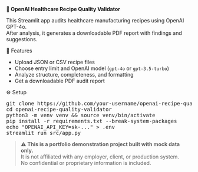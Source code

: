 **🧪 OpenAI Healthcare Recipe Quality Validator**

This Streamlit app audits healthcare manufacturing recipes using OpenAI GPT-4o.  
After analysis, it generates a downloadable PDF report with findings and suggestions.

🚀 Features

- Upload JSON or CSV recipe files  
- Choose entry limit and OpenAI model (<code>gpt-4o</code> or <code>gpt-3.5-turbo</code>)  
- Analyze structure, completeness, and formatting  
- Get a downloadable PDF audit report  

⚙️ Setup

<pre>
git clone https://github.com/your-username/openai-recipe-quality-validator.git
cd openai-recipe-quality-validator
python3 -m venv venv && source venv/bin/activate
pip install -r requirements.txt --break-system-packages
echo "OPENAI_API_KEY=sk-..." > .env
streamlit run src/app.py
</pre>

<blockquote>
<b>⚠️ This is a portfolio demonstration project built with mock data only.</b><br>
It is not affiliated with any employer, client, or production system.<br>
No confidential or proprietary information is included.
</blockquote>

